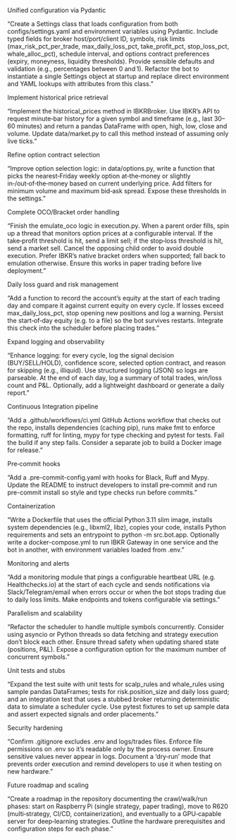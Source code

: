 Unified configuration via Pydantic

“Create a Settings class that loads configuration from both configs/settings.yaml and environment variables using Pydantic. Include typed fields for broker host/port/client ID, symbols, risk limits (max_risk_pct_per_trade, max_daily_loss_pct, take_profit_pct, stop_loss_pct, whale_alloc_pct), schedule interval, and options contract preferences (expiry, moneyness, liquidity thresholds). Provide sensible defaults and validation (e.g., percentages between 0 and 1). Refactor the bot to instantiate a single Settings object at startup and replace direct environment and YAML lookups with attributes from this class.”

Implement historical price retrieval

“Implement the historical_prices method in IBKRBroker. Use IBKR’s API to request minute‑bar history for a given symbol and timeframe (e.g., last 30–60 minutes) and return a pandas DataFrame with open, high, low, close and volume. Update data/market.py to call this method instead of assuming only live ticks.”

Refine option contract selection

“Improve option selection logic: in data/options.py, write a function that picks the nearest‑Friday weekly option at‑the‑money or slightly in‑/out‑of‑the‑money based on current underlying price. Add filters for minimum volume and maximum bid‑ask spread. Expose these thresholds in the settings.”

Complete OCO/Bracket order handling

“Finish the emulate_oco logic in execution.py. When a parent order fills, spin up a thread that monitors option prices at a configurable interval. If the take‑profit threshold is hit, send a limit sell; if the stop‑loss threshold is hit, send a market sell. Cancel the opposing child order to avoid double execution. Prefer IBKR’s native bracket orders when supported; fall back to emulation otherwise. Ensure this works in paper trading before live deployment.”

Daily loss guard and risk management

“Add a function to record the account’s equity at the start of each trading day and compare it against current equity on every cycle. If losses exceed max_daily_loss_pct, stop opening new positions and log a warning. Persist the start‑of‑day equity (e.g. to a file) so the bot survives restarts. Integrate this check into the scheduler before placing trades.”

Expand logging and observability

“Enhance logging: for every cycle, log the signal decision (BUY/SELL/HOLD), confidence score, selected option contract, and reason for skipping (e.g., illiquid). Use structured logging (JSON) so logs are parseable. At the end of each day, log a summary of total trades, win/loss count and P&L. Optionally, add a lightweight dashboard or generate a daily report.”

Continuous Integration pipeline

“Add a .github/workflows/ci.yml GitHub Actions workflow that checks out the repo, installs dependencies (caching pip), runs make fmt to enforce formatting, ruff for linting, mypy for type checking and pytest for tests. Fail the build if any step fails. Consider a separate job to build a Docker image for release.”

Pre‑commit hooks

“Add a .pre-commit-config.yaml with hooks for Black, Ruff and Mypy. Update the README to instruct developers to install pre‑commit and run pre-commit install so style and type checks run before commits.”

Containerization

“Write a Dockerfile that uses the official Python 3.11 slim image, installs system dependencies (e.g., libxml2, libz), copies your code, installs Python requirements and sets an entrypoint to python -m src.bot.app. Optionally write a docker-compose.yml to run IBKR Gateway in one service and the bot in another, with environment variables loaded from .env.”

Monitoring and alerts

“Add a monitoring module that pings a configurable heartbeat URL (e.g. Healthchecks.io) at the start of each cycle and sends notifications via Slack/Telegram/email when errors occur or when the bot stops trading due to daily loss limits. Make endpoints and tokens configurable via settings.”

Parallelism and scalability

“Refactor the scheduler to handle multiple symbols concurrently. Consider using asyncio or Python threads so data fetching and strategy execution don’t block each other. Ensure thread safety when updating shared state (positions, P&L). Expose a configuration option for the maximum number of concurrent symbols.”

Unit tests and stubs

“Expand the test suite with unit tests for scalp_rules and whale_rules using sample pandas DataFrames; tests for risk.position_size and daily loss guard; and an integration test that uses a stubbed broker returning deterministic data to simulate a scheduler cycle. Use pytest fixtures to set up sample data and assert expected signals and order placements.”

Security hardening

“Confirm .gitignore excludes .env and logs/trades files. Enforce file permissions on .env so it’s readable only by the process owner. Ensure sensitive values never appear in logs. Document a ‘dry‑run’ mode that prevents order execution and remind developers to use it when testing on new hardware.”

Future roadmap and scaling

“Create a roadmap in the repository documenting the crawl/walk/run phases: start on Raspberry Pi (single strategy, paper trading), move to R620 (multi‑strategy, CI/CD, containerization), and eventually to a GPU‑capable server for deep‑learning strategies. Outline the hardware prerequisites and configuration steps for each phase.”